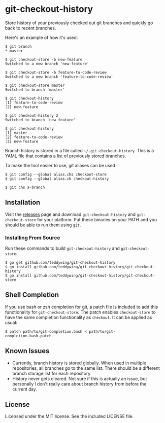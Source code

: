 git-checkout-history
====================

Store history of your previously checked out git branches and quickly go back to recent branches.

Here's an example of how it's used:

	$ git branch
	* master
	
	$ git checkout-store -b new-feature
	Switched to a new branch 'new-feature'
	
	$ git checkout-store -b feature-to-code-review
	Switched to a new branch 'feature-to-code-review'
	
	$ git checkout-store master
	Switched to branch 'master'
	
	$ git checkout-history
	[1] feature-to-code-review
	[2] new-feature
	
	$ git checkout-history 2
	Switched to branch 'new-feature'
	
	$ git checkout-history
	[1] master
	[2] feature-to-code-review
	[3] new-feature


Branch history is stored in a file called `~/.git-checkout-history`. This is a YAML file that contains a list of previously stored branches.

To make the tool easier to use, git aliases can be used:

	$ git config --global alias.chs checkout-store
	$ git config --global alias.ch checkout-history
	
	$ git chs a-branch


## Installation
Visit the [releases](https://github.com/teddywing/git-checkout-history/releases) page and download `git-checkout-history` and `git-checkout-store` for your platform. Put these binaries on your PATH and you should be able to run them using `git`.

### Installing From Source
Run these commands to build `git-checkout-history` and `git-checkout-store`:

	$ go get github.com/teddywing/git-checkout-history
	$ go install github.com/teddywing/git-checkout-history/git-checkout-history
	$ go install github.com/teddywing/git-checkout-history/git-checkout-store


## Shell Completion
If you use bash or zsh completion for git, a patch file is included to add this functionality for `git-checkout-store`. The patch enables `checkout-store` to have the same completion functionality as `checkout`. It can be applied as usual:

	$ patch path/to/git-completion.bash < path/to/git-completion.bash.patch


## Known Issues
* Currently, branch history is stored globally. When used in multiple repositories, all branches go to the same list. There should be a different branch storage list for each repository.
* History never gets cleared. Not sure if this is actually an issue, but personally I don't really care about branch history from before the current day.


## License
Licensed under the MIT license. See the included LICENSE file.
